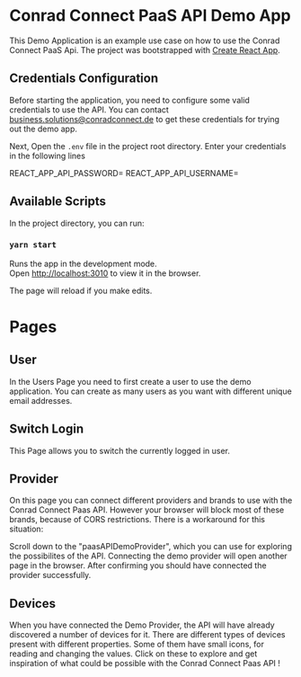 # Conrad Connect PaaS API Demo App

This Demo Application is an example use case on how to use the Conrad Connect PaaS Api.
The project was bootstrapped with [Create React App](https://github.com/facebook/create-react-app).

## Credentials Configuration

Before starting the application, you need to configure some valid credentials to use the API.
You can contact business.solutions@conradconnect.de to get these credentials for trying out the demo app.

Next, Open the `.env` file in the project root directory. 
Enter your credentials in the following lines

REACT_APP_API_PASSWORD=<apipassword>
REACT_APP_API_USERNAME=<apiusername>
## Available Scripts

In the project directory, you can run:

### `yarn start`

Runs the app in the development mode.<br />
Open [http://localhost:3010](http://localhost:3010) to view it in the browser.

The page will reload if you make edits.<br />

# Pages

## User 

In the Users Page you need to first create a user to use the demo application. You can create as many users as you want with different unique email addresses.

## Switch Login

This Page allows you to switch the currently logged in user.

## Provider

On this page you can connect different providers and brands to use with the Conrad Connect Paas API. However your browser will block most of these brands, because of CORS restrictions. There is a workaround for this situation:

Scroll down to the "paasAPIDemoProvider", which you can use for exploring the possibilites of the API. Connecting the demo provider will open another page in the browser. After confirming you should have connected the provider successfully.

## Devices

When you have connected the Demo Provider, the API will have already discovered a number of devices for it. There are different types of devices present with different properties. Some of them have small icons, for reading and changing the values. Click on these to explore and get inspiration of what could be possible with the Conrad Connect Paas API !
